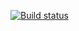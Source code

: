 [![Build status](https://ci.appveyor.com/api/projects/status/jjc66n763jygy38p?svg=true)](https://ci.appveyor.com/project/stunlook/ajavadz2)